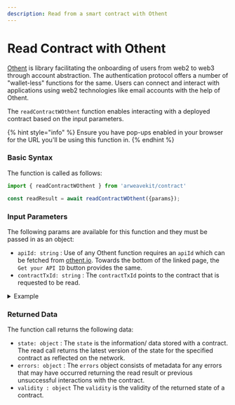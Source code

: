 ```yaml
---
description: Read from a smart contract with Othent
---
```


# Read Contract with Othent

[Othent](https://docs.othent.io/developers/sdk) is library facilitating the onboarding of users from web2 to web3 through account abstraction. The authentication protocol offers a number of "wallet-less" functions for the same. Users can connect and interact with applications using web2 technologies like email accounts with the help of Othent.

The `readContractWOthent` function enables interacting with a deployed contract based on the input parameters.

{% hint style="info" %}
Ensure you have pop-ups enabled in your browser for the URL you'll be using this function in.
{% endhint %}

### Basic Syntax

The function is called as follows:

```javascript
import { readContractWOthent } from 'arweavekit/contract'

const readResult = await readContractWOthent({params});
```

### Input Parameters

The following params are available for this function and they must be passed in as an object:

* `apiId: string` : Use of any Othent function requires an `apiId` which can be fetched from [othent.io](https://othent.io/). Towards the bottom of the linked page, the `Get your API ID` button provides the same.
* `contractTxId: string` : The `contractTxId` points to the contract that is requested to be read.

<details>

<summary>Example</summary>

```javascript
const readResult = await readContractWOthent({
  apiId: string,
  contractTxId: '2W9NoIJM1SuaFUaSOJsui_5lD_NvCHTjez5HKe2SjYU'
});
```

This reads the current state of the contract whose `id` is specified as input.

</details>

### Returned Data

The function call returns the following data:

* `state: object` : The `state` is the information/ data stored with a contract. The read call returns the latest version of the state for the specified contract as reflected on the network.
* `errors: object` : The `errors` object consists of metadata for any errors that may have occurred returning the read result or previous unsuccessful interactions with the contract.
* `validity : object` The `validity` is the validity of the returned state of a contract.
